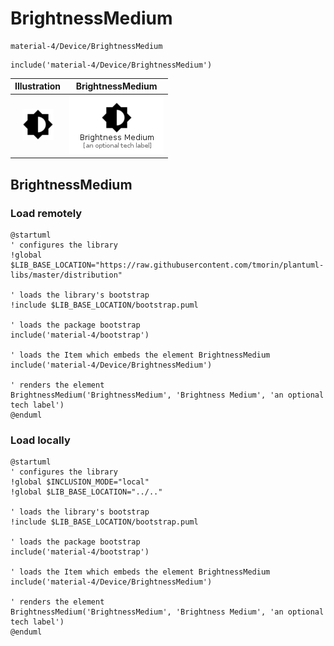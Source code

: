 # BrightnessMedium


```text
material-4/Device/BrightnessMedium
```

```text
include('material-4/Device/BrightnessMedium')
```



| Illustration | BrightnessMedium |
| :---: | :---: |
| ![illustration for Illustration](../../material-4/Device/BrightnessMedium.png) | ![illustration for BrightnessMedium](../../material-4/Device/BrightnessMedium.Local.png) |




## BrightnessMedium

### Load remotely
```plantuml
@startuml
' configures the library
!global $LIB_BASE_LOCATION="https://raw.githubusercontent.com/tmorin/plantuml-libs/master/distribution"

' loads the library's bootstrap
!include $LIB_BASE_LOCATION/bootstrap.puml

' loads the package bootstrap
include('material-4/bootstrap')

' loads the Item which embeds the element BrightnessMedium
include('material-4/Device/BrightnessMedium')

' renders the element
BrightnessMedium('BrightnessMedium', 'Brightness Medium', 'an optional tech label')
@enduml
```

### Load locally
```plantuml
@startuml
' configures the library
!global $INCLUSION_MODE="local"
!global $LIB_BASE_LOCATION="../.."

' loads the library's bootstrap
!include $LIB_BASE_LOCATION/bootstrap.puml

' loads the package bootstrap
include('material-4/bootstrap')

' loads the Item which embeds the element BrightnessMedium
include('material-4/Device/BrightnessMedium')

' renders the element
BrightnessMedium('BrightnessMedium', 'Brightness Medium', 'an optional tech label')
@enduml
```

